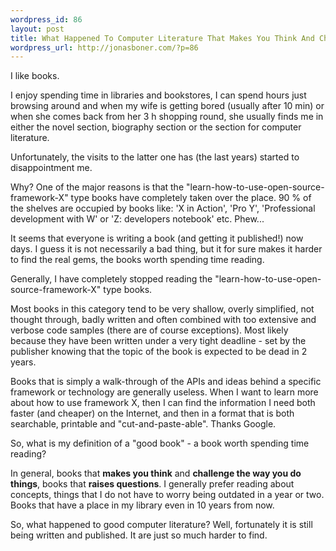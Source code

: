 ```yaml
--- 
wordpress_id: 86
layout: post
title: What Happened To Computer Literature That Makes You Think And Challenge The Way You Work?
wordpress_url: http://jonasboner.com/?p=86
---
```

I like books.

I enjoy spending time in libraries and bookstores, I can spend hours just browsing around and when my wife is getting bored (usually after 10 min) or when she comes back from her 3 h shopping round, she usually finds me in either the novel section, biography section or the section for computer literature.

Unfortunately, the visits to the latter one has (the last years) started to disappointment me.

Why? One of the major reasons is that the "learn-how-to-use-open-source-framework-X" type books have completely taken over the place. 90 % of the shelves are occupied by books like: 'X in Action', 'Pro Y', 'Professional development with W' or 'Z: developers notebook' etc. Phew...

It seems that everyone is writing a book (and getting it published!) now days. I guess it is not necessarily a bad thing, but it for sure makes it harder to find the real gems, the books worth spending time reading.

Generally, I have completely stopped reading the "learn-how-to-use-open-source-framework-X" type books.

Most books in this category tend to be very shallow, overly simplified, not thought through, badly written and often combined with too extensive and verbose code samples (there are of course exceptions). Most likely because they have been written under a very tight deadline - set by the publisher knowing that the topic of the book is expected to be dead in 2 years.

Books that is simply a walk-through of the APIs and ideas behind a specific framework or technology are generally useless. When I want to learn more about how to use framework X, then I can find the information I need both faster (and cheaper) on the Internet, and then in a format that is both searchable, printable and "cut-and-paste-able". Thanks Google.

So, what is my definition of a "good book" - a book worth spending time reading?

In general, books that <strong>makes you think</strong> and <strong>challenge the way you do things</strong>, books that <strong>raises questions</strong>. I generally prefer reading about concepts, things that I do not have to worry being outdated in a year or two. Books that have a place in my library even in 10 years from now.

So, what happened to good computer literature? Well, fortunately it is still being written and published. It are just so much harder to find.
